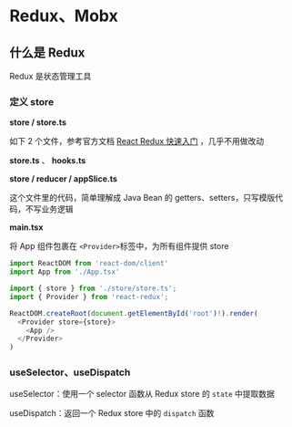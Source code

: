 # Redux、Mobx



## 什么是 Redux

Redux 是状态管理工具





### 定义 store

**store / store.ts**

如下 2 个文件，参考官方文档  [React Redux 快速入门](https://cn.react-redux.js.org/tutorials/typescript-quick-start) ，几乎不用做改动

**store.ts** 、 **hooks.ts**



**store / reducer / appSlice.ts**

这个文件里的代码，简单理解成 Java Bean 的 getters、setters，只写模版代码，不写业务逻辑



**main.tsx**

将 App 组件包裹在 `<Provider>`标签中，为所有组件提供 store

```js
import ReactDOM from 'react-dom/client'
import App from './App.tsx'

import { store } from './store/store.ts';
import { Provider } from 'react-redux';

ReactDOM.createRoot(document.getElementById('root')!).render(
  <Provider store={store}>
    <App />
  </Provider>
)
```



### useSelector、useDispatch

useSelector：使用一个 selector 函数从 Redux store 的 `state` 中提取数据

useDispatch：返回一个 Redux store 中的 `dispatch` 函数
